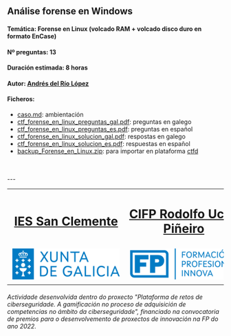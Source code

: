 ## Análise forense en Windows


#### Temática: Forense en Linux (volcado RAM + volcado disco duro en formato EnCase)
#### Nº preguntas: 13
#### Duración estimada: 8 horas
#### Autor: [Andrés del Río López](https://twitter.com/Andr3sdelRio)
#### Ficheros:
- [caso.md](caso.md): ambientación
- [ctf_forense_en_linux_preguntas_gal.pdf](ctf_forense_en_linux_preguntas_gal.pdf): preguntas en galego
- [ctf_forense_en_linux_preguntas_es.pdf](ctf_forense_en_linux_preguntas_es.pdf): preguntas en español
- [ctf_forense_en_linux_solucion_gal.pdf](ctf_forense_en_linux_solucion_gal.pdf): respostas en galego
- [ctf_forense_en_linux_solucion_es.pdf](ctf_forense_en_linux_solucion_es.pdf): respuestas en español
- [backup_Forense_en_Linux.zip](backup_Forense_en_Linux.zip): para importar en plataforma [ctfd](https://github.com/CTFd/CTFd)
<br>
<br>
---
<br>
<table align="center" cellspacing="50">
<tr>
   <td><h1 align=center><a href="https://www.iessanclemente.net/" target="_blank">IES San Clemente</a></h1></td>
   <td><h1 align=center><a href="https://www.cifprodolfoucha.es/"  target="_blank">CIFP Rodolfo Ucha Piñeiro</a></h1></td>
</tr>
<tr>
    <td><a href="https://www.edu.xunta.gal/" target="_blank"><img class="w-100 mx-auto d-block" style="max-width: 250px;padding: 5px;" src="../imagenes/logo_xunta_positivo.png" /></a></td>
    <td><a href="https://www.edu.xunta.gal/fp/convocatoria-innovacion-2022" target="_blank"><img class="w-100 mx-auto d-block" style="max-width: 250px;padding: 5px;" src="../imagenes/composicion_formacion_profesional_innova.png" /></a></td>
</tr>
</table>
      <p> </p>
      <h6>Actividade desenvolvida dentro do proxecto "Plataforma de retos de ciberseguridade. A gamificación no proceso de adquisición de competencias no ámbito da ciberseguridade", financiado na convocatoria de premios para o desenvolvemento de proxectos de innovación na FP do ano 2022.</h6>
